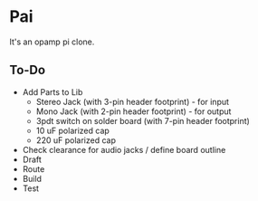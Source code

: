 # Pai

It's an opamp pi clone.

## To-Do
* Add Parts to Lib
  * Stereo Jack (with 3-pin header footprint) - for input
  * Mono Jack (with 2-pin header footprint) - for output
  * 3pdt switch on solder board (with 7-pin header footprint)
  * 10 uF polarized cap
  * 220 uF polarized cap
* Check clearance for audio jacks / define board outline
* Draft
* Route
* Build
* Test
